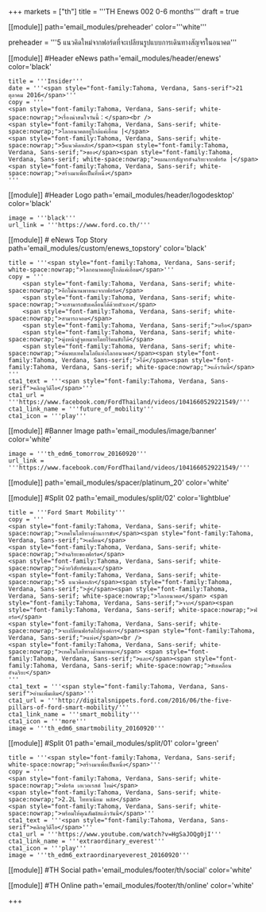+++
markets = ["th"]
title = '''TH Enews 002 0-6 months'''
draft = true


[[module]]
path='email_modules/preheader'
color='''white'''

preheader = '''5 แนวคิดใหม่จากฟอร์ดที่จะเปลียนรูปแบบการเดินทางสัญจรในอนาคต'''

[[module]] #Header eNews
path='email_modules/header/enews'
color='black'

	title = '''Insider'''
	date = '''<span style="font-family:Tahoma, Verdana, Sans-serif">21 ตุลาคม 2016</span>'''
	copy = '''
	<span style="font-family:Tahoma, Verdana, Sans-serif; white-space:nowrap;">เรื่องน่าสนใจวันนี้：</span><br />
	<span style="font-family:Tahoma, Verdana, Sans-serif; white-space:nowrap;">โลกอนาคตอยู่ใกล้แค่เอื้อม |</span> 
	<span style="font-family:Tahoma, Verdana, Sans-serif; white-space:nowrap;">5แนวคิดหลัก</span><span style="font-family:Tahoma, Verdana, Sans-serif;">ของ</span><span style="font-family:Tahoma, Verdana, Sans-serif; white-space:nowrap;">แผนการสัญจรอัจฉริยะจากฟอร์ด |</span>
	<span style="font-family:Tahoma, Verdana, Sans-serif; white-space:nowrap;">สร้างมาเพื่อเป็นที่หนึ่ง</span>
	'''

[[module]] #Header Logo
path='email_modules/header/logodesktop'
color='black'

	image = '''black'''
	url_link = '''https://www.ford.co.th/'''
 
[[module]] # eNews Top Story
path='email_modules/custom/enews_topstory'
color='black'

	title = '''<span style="font-family:Tahoma, Verdana, Sans-serif; white-space:nowrap;">โลกอนาคตอยู่ใกล้แค่เอื้อม</span>'''
	copy = '''
		<span style="font-family:Tahoma, Verdana, Sans-serif; white-space:nowrap;">อีกไม่นานพาหนะจากฟอร์ด</span>
		<span style="font-family:Tahoma, Verdana, Sans-serif; white-space:nowrap;">จะสามารถขับเคลื่อนได้ด้วยตัวเอง</span>
		<span style="font-family:Tahoma, Verdana, Sans-serif; white-space:nowrap;">สามารถจอด</span> 
		<span style="font-family:Tahoma, Verdana, Sans-serif;">หรือ</span> 
		<span style="font-family:Tahoma, Verdana, Sans-serif; white-space:nowrap;">มุ่งหน้าสู่จุดหมายโดยไร้คนขับได้</span>
		<span style="font-family:Tahoma, Verdana, Sans-serif; white-space:nowrap;">ค้นพบเทคโนโลยีแห่งโลกอนาคต</span><span style="font-family:Tahoma, Verdana, Sans-serif;">ได้</span><span style="font-family:Tahoma, Verdana, Sans-serif; white-space:nowrap;">แล้ววันนี้</span>
	'''
	cta1_text = '''<span style="font-family:Tahoma, Verdana, Sans-serif">คลิกดูวิดีโอ</span>'''
	cta1_url = '''https://www.facebook.com/FordThailand/videos/1041660529221549/'''
	cta1_link_name = '''future_of_mobility'''
	cta1_icon = '''play'''

[[module]] #Banner Image
path='email_modules/image/banner'
color='white'

	image = '''th_edm6_tomorrow_20160920'''
	url_link = '''https://www.facebook.com/FordThailand/videos/1041660529221549/'''

[[module]]
path='email_modules/spacer/platinum_20'
color='white'

[[module]] #Split 02
path='email_modules/split/02'
color='lightblue'

	title = '''Ford Smart Mobility'''
	copy = '''
	<span style="font-family:Tahoma, Verdana, Sans-serif; white-space:nowrap;">เทคโนโลยีทางด้านการขับ</span><span style="font-family:Tahoma, Verdana, Sans-serif;">เคลื่อน</span> 
	<span style="font-family:Tahoma, Verdana, Sans-serif; white-space:nowrap;">อัจฉริยะของฟอร์ด</span> 
	<span style="font-family:Tahoma, Verdana, Sans-serif; white-space:nowrap;">ด้วยวิสัยทัศน์และ</span>
	<span style="font-family:Tahoma, Verdana, Sans-serif; white-space:nowrap;">5 แนวคิดหลัก</span><span style="font-family:Tahoma, Verdana, Sans-serif;">สู่</span><span style="font-family:Tahoma, Verdana, Sans-serif; white-space:nowrap;">โลกอนาคต</span> <span style="font-family:Tahoma, Verdana, Sans-serif;">จาก</span><span style="font-family:Tahoma, Verdana, Sans-serif; white-space:nowrap;">ฟอร์ด</span>
	<span style="font-family:Tahoma, Verdana, Sans-serif; white-space:nowrap;">จะเปลี่ยนฟอร์ดไปสู่องค์กร</span><span style="font-family:Tahoma, Verdana, Sans-serif;">แห่ง</span><br />
	<span style="font-family:Tahoma, Verdana, Sans-serif; white-space:nowrap;">เทคโนโลยีทางด้านพาหนะ</span> <span style="font-family:Tahoma, Verdana, Sans-serif;">และ</span><span style="font-family:Tahoma, Verdana, Sans-serif; white-space:nowrap;">ขับเคลื่อนอัจฉริยะ</span>
	'''
	cta1_text = '''<span style="font-family:Tahoma, Verdana, Sans-serif">อ่านเพิ่มเติม</span>'''
	cta1_url = '''http://digitalsnippets.ford.com/2016/06/the-five-pillars-of-ford-smart-mobility/'''
	cta1_link_name = '''smart_mobility'''
	cta1_icon = '''more'''
	image = '''th_edm6_smartmobility_20160920'''

[[module]] #Split 01
path='email_modules/split/01'
color='green'

	title = '''<span style="font-family:Tahoma, Verdana, Sans-serif; white-space:nowrap;">สร้างมาเพื่อเป็นหนึ่ง</span>'''
	copy = '''
	<span style="font-family:Tahoma, Verdana, Sans-serif; white-space:nowrap;">ฟอร์ด เอเวอเรสต์ ใหม่</span>
	<span style="font-family:Tahoma, Verdana, Sans-serif; white-space:nowrap;">2.2L ไททาเนียม พลัส</span>
	<span style="font-family:Tahoma, Verdana, Sans-serif; white-space:nowrap;">พร้อมให้คุณสัมผัสแล้ววันนี้</span>'''
	cta1_text = '''<span style="font-family:Tahoma, Verdana, Sans-serif">คลิกดูวิดีโอ</span>'''
	cta1_url = '''https://www.youtube.com/watch?v=HgSaJOQg0jI'''
	cta1_link_name = '''extraordinary_everest'''
	cta1_icon = '''play'''
	image = '''th_edm6_extraordinaryeverest_20160920'''

[[module]] #TH Social
path='email_modules/footer/th/social'
color='white'

[[module]] #TH Online
path='email_modules/footer/th/online'
color='white'


+++